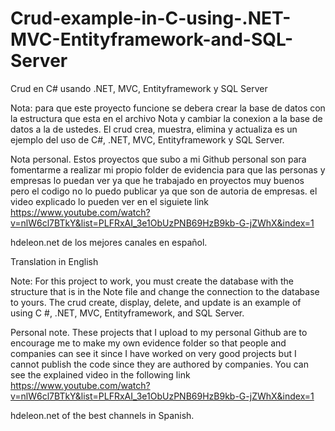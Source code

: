 # Crud-example-in-C-using-.NET-MVC-Entityframework-and-SQL-Server
Crud en  C# usando .NET, MVC, Entityframework y SQL Server

Nota:
para que este proyecto funcione se debera crear la base de datos con la estructura que esta en el archivo Nota y cambiar la conexion a la base de datos a la de ustedes.
El crud crea, muestra, elimina y actualiza es un ejemplo del uso de C#, .NET, MVC, Entityframework y SQL Server.

Nota personal.
Estos proyectos que subo a mi Github personal son para fomentarme a realizar mi propio folder de evidencia para que las personas y empresas lo puedan ver ya que he trabajado en proyectos muy buenos pero el codigo no lo puedo publicar ya que son de autoria de empresas.
el video explicado lo pueden ver en el siguiete link
https://www.youtube.com/watch?v=nlW6cl7BTkY&list=PLFRxAI_3e1ObUzPNB69HzB9kb-G-jZWhX&index=1

hdeleon.net de los mejores canales en español.


Translation in English


Note:
For this project to work, you must create the database with the structure that is in the Note file and change the connection to the database to yours.
The crud create, display, delete, and update is an example of using C #, .NET, MVC, Entityframework, and SQL Server.

Personal note.
These projects that I upload to my personal Github are to encourage me to make my own evidence folder so that people and companies can see it since I have worked on very good projects but I cannot publish the code since they are authored by companies.
You can see the explained video in the following link
https://www.youtube.com/watch?v=nlW6cl7BTkY&list=PLFRxAI_3e1ObUzPNB69HzB9kb-G-jZWhX&index=1

hdeleon.net of the best channels in Spanish.
